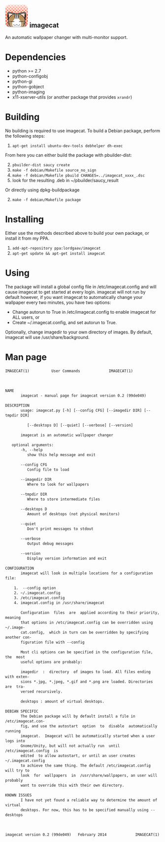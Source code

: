 ![imagecat :3](https://github.com/LordGaav/imagecat/blob/develop/icons/imagecat_72.png?raw=true "imagecat :3")
imagecat
--------

An automatic wallpaper changer with multi-monitor support.

Dependencies
============

* python >= 2.7
* python-configobj
* python-gi
* python-gobject
* python-imaging
* x11-xserver-utils (or another package that provides `xrandr`)

Building
========

No building is required to use imagecat. To build a Debian package, perform the following steps:

1. `apt-get install ubuntu-dev-tools debhelper dh-exec`

From here you can either build the package with pbuilder-dist:

2. `pbuilder-dist saucy create`
3. `make -f debian/Makefile source_no_sign`
4. `make -f debian/Makefile pbuild CHANGES=../imagecat_xxxx_.dsc`
5. look for the resulting .deb in ~/pbuilder/saucy_result

Or directly using dpkg-buildpackage

2. `make -f debian/Makefile package`


Installing
==========

Either use the methods described above to build your own package, or install it from my PPA.

1. `add-apt-repository ppa:lordgaav/imagecat`
2. `apt-get update && apt-get install imagecat`

Using
=====

The package will install a global config file in /etc/imagecat.config and will cause imagecat to get started at every login. imagecat will not run by default however, if you want imagecat to automatically change your wallpaper every two minutes, you have two options:

* Change autorun to True in /etc/imagecat.config to enable imagecat for ALL users, or
* Create ~/.imagecat.config, and set autorun to True.

Optionally, change imagedir to your own directory of images. By default, imagecat will use /usr/share/background.

Man page
========
```
IMAGECAT(1)			 User Commands			   IMAGECAT(1)



NAME
       imagecat - manual page for imagecat version 0.2 (99de049)

DESCRIPTION
       usage: imagecat.py [-h] [--config CFG] [--imagedir DIR] [--tmpdir DIR]

	      [--desktops D] [--quiet] [--verbose] [--version]

       imagecat is an automatic wallpaper changer

   optional arguments:
       -h, --help
	      show this help message and exit

       --config CFG
	      Config file to load

       --imagedir DIR
	      Where to look for wallpapers

       --tmpdir DIR
	      Where to store intermediate files

       --desktops D
	      Amount of desktops (not physical monitors)

       --quiet
	      Don't print messages to stdout

       --verbose
	      Output debug messages

       --version
	      Display version information and exit

CONFIGURATION
       imagecat will look in multiple locations for a configuration file:

	1.  --config option
	2. ~/.imagecat.config
	3. /etc/imagecat.config
	4. imagecat.config in /usr/share/imagecat

       Configuration  files  are  applied according to their priority, meaning
       that options in /etc/imagecat.config can be overridden using  ~/.image-
       cat.config,  which in turn can be overridden by specifying another con-
       figuration file with --config

       Most cli options can be specified in the configuration file,  the  most
       useful options are probably:

       imagedir  :  directory  of images to load. All files ending with exten-
       sions *.jpg, *.jpeg, *.gif and *.png are loaded. Directories  are  tra-
       versed recursively.

       desktops : amount of virtual desktops.

DEBIAN SPECIFIC
       The Debian package will by default install a file in /etc/imagecat.con-
       fig, and use the autostart  option  to  disable	automatically  running
       imagecat.  Imagecat will be automatically started when a user logs into
       Gnome/Unity, but will not actually run  until  /etc/imagecat.config  is
       edited  to allow autostart, or until an user creates ~/.imagecat.config
       to achieve the same thing. The default /etc/imagecat.config will try to
       look  for  wallpapers  in  /usr/share/wallpapers, an user will probably
       want to override this with their own directory.

KNOWN ISSUES
       I have not yet found a reliable way to determine the amount of  virtual
       desktops. For now, this has to be specified manually using --desktops



imagecat version 0.2 (99de049)	 February 2014			   IMAGECAT(1)
```
